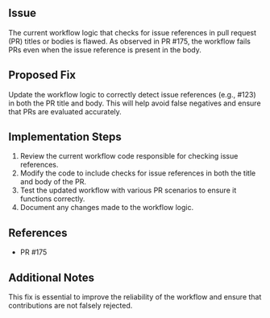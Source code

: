 ## Issue
The current workflow logic that checks for issue references in pull request (PR) titles or bodies is flawed. As observed in PR #175, the workflow fails PRs even when the issue reference is present in the body.

## Proposed Fix
Update the workflow logic to correctly detect issue references (e.g., #123) in both the PR title and body. This will help avoid false negatives and ensure that PRs are evaluated accurately.

## Implementation Steps
1. Review the current workflow code responsible for checking issue references.
2. Modify the code to include checks for issue references in both the title and body of the PR.
3. Test the updated workflow with various PR scenarios to ensure it functions correctly.
4. Document any changes made to the workflow logic.

## References
- PR #175

## Additional Notes
This fix is essential to improve the reliability of the workflow and ensure that contributions are not falsely rejected.
